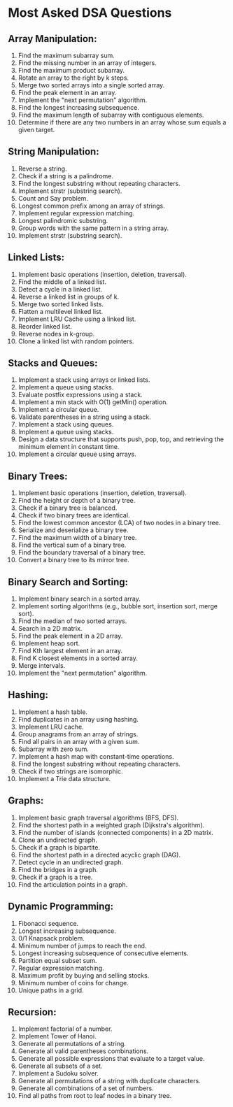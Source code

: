 # Most Asked DSA Questions

## Array Manipulation:
1. Find the maximum subarray sum.
2. Find the missing number in an array of integers.
3. Find the maximum product subarray.
4. Rotate an array to the right by k steps.
5. Merge two sorted arrays into a single sorted array.
6. Find the peak element in an array.
7. Implement the "next permutation" algorithm.
8. Find the longest increasing subsequence.
9. Find the maximum length of subarray with contiguous elements.
10. Determine if there are any two numbers in an array whose sum equals a given target.

## String Manipulation:
1. Reverse a string.
2. Check if a string is a palindrome.
3. Find the longest substring without repeating characters.
4. Implement strstr (substring search).
5. Count and Say problem.
6. Longest common prefix among an array of strings.
7. Implement regular expression matching.
8. Longest palindromic substring.
9. Group words with the same pattern in a string array.
10. Implement strstr (substring search).

## Linked Lists:
1. Implement basic operations (insertion, deletion, traversal).
2. Find the middle of a linked list.
3. Detect a cycle in a linked list.
4. Reverse a linked list in groups of k.
5. Merge two sorted linked lists.
6. Flatten a multilevel linked list.
7. Implement LRU Cache using a linked list.
8. Reorder linked list.
9. Reverse nodes in k-group.
10. Clone a linked list with random pointers.

## Stacks and Queues:
1. Implement a stack using arrays or linked lists.
2. Implement a queue using stacks.
3. Evaluate postfix expressions using a stack.
4. Implement a min stack with O(1) getMin() operation.
5. Implement a circular queue.
6. Validate parentheses in a string using a stack.
7. Implement a stack using queues.
8. Implement a queue using stacks.
9. Design a data structure that supports push, pop, top, and retrieving the minimum element in constant time.
10. Implement a circular queue using arrays.

## Binary Trees:
1. Implement basic operations (insertion, deletion, traversal).
2. Find the height or depth of a binary tree.
3. Check if a binary tree is balanced.
4. Check if two binary trees are identical.
5. Find the lowest common ancestor (LCA) of two nodes in a binary tree.
6. Serialize and deserialize a binary tree.
7. Find the maximum width of a binary tree.
8. Find the vertical sum of a binary tree.
9. Find the boundary traversal of a binary tree.
10. Convert a binary tree to its mirror tree.

## Binary Search and Sorting:
1. Implement binary search in a sorted array.
2. Implement sorting algorithms (e.g., bubble sort, insertion sort, merge sort).
3. Find the median of two sorted arrays.
4. Search in a 2D matrix.
5. Find the peak element in a 2D array.
6. Implement heap sort.
7. Find Kth largest element in an array.
8. Find K closest elements in a sorted array.
9. Merge intervals.
10. Implement the "next permutation" algorithm.

## Hashing:
1. Implement a hash table.
2. Find duplicates in an array using hashing.
3. Implement LRU cache.
4. Group anagrams from an array of strings.
5. Find all pairs in an array with a given sum.
6. Subarray with zero sum.
7. Implement a hash map with constant-time operations.
8. Find the longest substring without repeating characters.
9. Check if two strings are isomorphic.
10. Implement a Trie data structure.

## Graphs:
1. Implement basic graph traversal algorithms (BFS, DFS).
2. Find the shortest path in a weighted graph (Dijkstra's algorithm).
3. Find the number of islands (connected components) in a 2D matrix.
4. Clone an undirected graph.
5. Check if a graph is bipartite.
6. Find the shortest path in a directed acyclic graph (DAG).
7. Detect cycle in an undirected graph.
8. Find the bridges in a graph.
9. Check if a graph is a tree.
10. Find the articulation points in a graph.

## Dynamic Programming:
1. Fibonacci sequence.
2. Longest increasing subsequence.
3. 0/1 Knapsack problem.
4. Minimum number of jumps to reach the end.
5. Longest increasing subsequence of consecutive elements.
6. Partition equal subset sum.
7. Regular expression matching.
8. Maximum profit by buying and selling stocks.
9. Minimum number of coins for change.
10. Unique paths in a grid.

## Recursion:
1. Implement factorial of a number.
2. Implement Tower of Hanoi.
3. Generate all permutations of a string.
4. Generate all valid parentheses combinations.
5. Generate all possible expressions that evaluate to a target value.
6. Generate all subsets of a set.
7. Implement a Sudoku solver.
8. Generate all permutations of a string with duplicate characters.
9. Generate all combinations of a set of numbers.
10. Find all paths from root to leaf nodes in a binary tree.